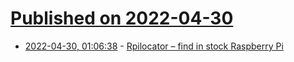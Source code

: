 # [Published on 2022-04-30](index.md)

* [2022-04-30, 01:06:38](https://news.ycombinator.com/item?id=31212413) - [Rpilocator – find in stock Raspberry Pi](https://rpilocator.com/)
